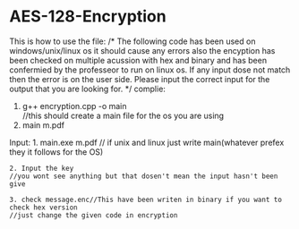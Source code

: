 # AES-128-Encryption

This is how to use the file:
/*
The following code has been used on windows/unix/linux os it should cause any errors
also the encyption has been checked on multiple acussion with hex and binary and 
has been confermied by the professeor to run on linux os. If any input dose not
match then the error is on the user side. Please input the correct input for the
output that you are looking for. 
*/
complie:
1. g++ encryption.cpp -o main  
//this should create a main file for the os you are using
2. main m.pdf 

Input:
	1. main.exe m.pdf 
	// if unix and linux just write main(whatever prefex they it follows for the OS)
	
	2. Input the key
	//you wont see anything but that dosen't mean the input hasn't been give
	
	3. check message.enc//This have been writen in binary if you want to check hex version
	//just change the given code in encryption
